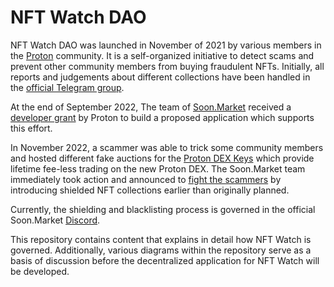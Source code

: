# NFT Watch DAO

NFT Watch DAO was launched in November of 2021 by various members in the [Proton](https://proton.org) community. It is a self-organized initiative to detect scams and prevent other community members from buying fraudulent NFTs. Initially, all reports and judgements about different collections have been handled in the [official Telegram group](https://t.me/protonnftwatch).

At the end of September 2022, The team of [Soon.Market](https://soon.market) received a [developer grant](https://www.proton.org/wps-developer-grants) by Proton to build a proposed application which supports this effort.

In November 2022, a scammer was able to trick some community members and hosted different fake auctions for the [Proton DEX Keys](https://soon.market/collections/353512453544) which provide lifetime fee-less trading on the new Proton DEX. The Soon.Market team immediately took action and announced to [fight the scammers](https://medium.com/soonmarket/fighting-the-scammers-announcing-whitelisting-governed-by-proton-nft-watch-6dca0cacbfed) by introducing shielded NFT collections earlier than originally planned.

Currently, the shielding and blacklisting process is governed in the official Soon.Market [Discord](https://discord.gg/KtVVaYy6b3).

This repository contains content that explains in detail how NFT Watch is governed. Additionally, various diagrams within the repository serve as a basis of discussion before the decentralized application for NFT Watch will be developed.